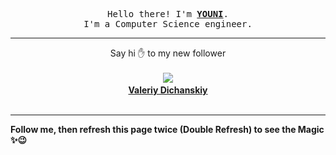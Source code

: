 
<p align='center'>
<samp>
Hello there! I'm <b><a rel='nofollow noopener noreferrer' target='_blank' href='https://github.com/abdelyouni'>YOUNI</a></b>.
<br>I'm a Computer Science engineer.
</samp>
</p>
<hr>
<p align='center'>
<span>Say hi ✋ to my new follower </span></br></br>
<img src='https://avatars2.githubusercontent.com/u/64404596?s=100&amp;v=4'><img src='https://maisonpizza.com/github/abdelyouni/1609923845_img.png' width='1' height='1'><b></br>
<a rel='nofollow noopener noreferrer' target='_blank' href='https://github.com/DuckoMan'>Valeriy Dichanskiy</a></b></br></br>
</p>
<hr>
<b>Follow me, then refresh this page twice (Double Refresh) to see the Magic ✨😉</b> 